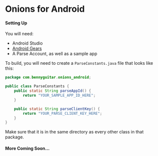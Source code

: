 # Onions for Android

#### Setting Up

You will need:

* Android Studio
* [Android Gears](https://github.com/androidgears/plugin)
* A Parse Account, as well as a sample app

To build, you will need to create a `ParseConstants.java` file that looks like this:

```java
package com.bennyguitar.onions_android;

public class ParseConstants {
    public static String parseAppId() {
        return "YOUR_SAMPLE_APP_ID_HERE";
    }

    public static String parseClientKey() {
        return "YOUR_PARSE_CLIENT_KEY_HERE";
    }
}
```

Make sure that it is in the same directory as every other class in that package.

#### More Coming Soon...